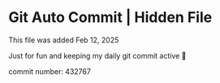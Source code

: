# Git Auto Commit | Hidden File

This file was added Feb 12, 2025

Just for fun and keeping my daily git commit active 🤪

commit number: 432767

